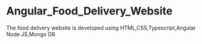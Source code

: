 # Angular_Food_Delivery_Website
The food delivery website is developed using HTML,CSS,Typescript,Angular Node JS,Mongo DB
